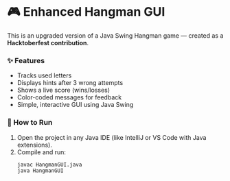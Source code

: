 # 🎮 Enhanced Hangman GUI

This is an upgraded version of a Java Swing Hangman game — created as a **Hacktoberfest contribution**.

### ✨ Features
- Tracks used letters
- Displays hints after 3 wrong attempts
- Shows a live score (wins/losses)
- Color-coded messages for feedback
- Simple, interactive GUI using Java Swing

### 🚀 How to Run
1. Open the project in any Java IDE (like IntelliJ or VS Code with Java extensions).
2. Compile and run:
   ```bash
   javac HangmanGUI.java
   java HangmanGUI
